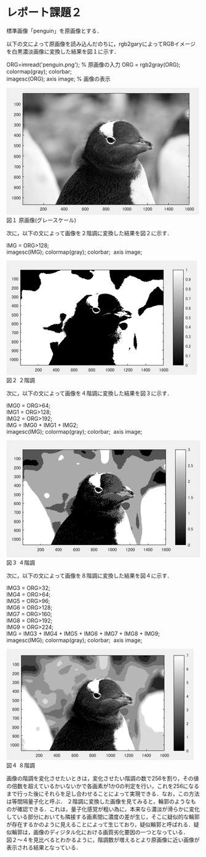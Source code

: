 ﻿# レポート課題２

標準画像「penguin」を原画像とする．  

以下の文によって原画像を読み込んだのちに，rgb2garyによってRGBイメージを白黒濃淡画像に変換した結果を図１に示す．  

ORG=imread('penguin.png'); % 原画像の入力 
ORG = rgb2gray(ORG); colormap(gray); colorbar;  
imagesc(ORG); axis image; % 画像の表示  

![原画像](https://github.com/penguinbigwave/lecture_image_processing/blob/master/image/penguin2_1.png?raw=true)  
図１ 原画像(グレースケール)  

次に，以下の文によって画像を２階調に変換した結果を図２に示す．  

IMG = ORG>128;  
imagesc(IMG); colormap(gray); colorbar;  axis image;  

![原画像](https://github.com/penguinbigwave/lecture_image_processing/blob/master/image/penguin2_2.png?raw=true)  
図２ ２階調  

次に，以下の文によって画像を４階調に変換した結果を図３に示す．  

IMG0 = ORG>64;  
IMG1 = ORG>128;  
IMG2 = ORG>192;  
IMG = IMG0 + IMG1 + IMG2;  
imagesc(IMG); colormap(gray); colorbar;  axis image;  

![原画像](https://github.com/penguinbigwave/lecture_image_processing/blob/master/image/penguin2_3.png?raw=true)  
図３ ４階調  

次に，以下の文によって画像を８階調に変換した結果を図４に示す．  

IMG3 = ORG>32;  
IMG4 = ORG>64;  
IMG5 = ORG>96;  
IMG6 = ORG>128;  
IMG7 = ORG>160;  
IMG8 = ORG>192;  
IMG9 = ORG>224;  
IMG = IMG3 + IMG4 + IMG5 + IMG6 + IMG7 + IMG8 + IMG9;  
imagesc(IMG); colormap(gray); colorbar;  axis image;  

![原画像](https://github.com/penguinbigwave/lecture_image_processing/blob/master/image/penguin2_4.png?raw=true)  
図４ ８階調  

画像の階調を変化させたいときは，変化させたい階調の数で256を割り，その値の倍数を超えているかいないかで各画素が1か0の判定を行い，これを256になるまで行った後にそれらを足し合わせることによって実現できる．なお，この方法は等間隔量子化と呼ぶ．
２階調に変換した画像を見てみると，輪郭のようなものが確認できる．これは，量子化感覚が粗い為に，本来なら濃淡が滑らかに変化している部分においても隣接する画素間に濃度の差が生じ，そこに疑似的な輪郭が存在するかのように見えることによって生じており，疑似輪郭と呼ばれる．疑似輪郭は，画像のディジタル化における画質劣化要因の一つとなっている．  
図２～４を見比べるとわかるように，階調数が増えるとより原画像に近い画像が表示される結果となっている．
